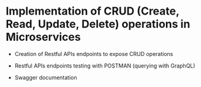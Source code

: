 # Implementation of CRUD (Create, Read, Update, Delete) operations in Microservices

- Creation of Restful APIs endpoints to expose CRUD operations

- Restful APIs endpoints testing with POSTMAN (querying with GraphQL)

- Swagger documentation

